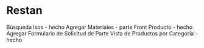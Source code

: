 # Restan

Búsqueda
Isos - hecho
Agregar Materiales - parte Front Producto - hecho
Agregar Formulario de Solicitud de Parte
Vista de Productos por Categoría - hecho

